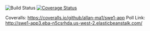 ![Build Status](https://app.travis-ci.com/allan-ma1/swe1-app.svg?token=egJc8ts5sx3Wox9RkrZH&branch=main)
[![Coverage Status](https://coveralls.io/repos/github/allan-ma1/swe1-app/badge.svg?branch=main)](https://coveralls.io/github/allan-ma1/swe1-app?branch=main)


Coveralls: https://coveralls.io/github/allan-ma1/swe1-app
Poll Link: http://swe1-app3.eba-n5csrhda.us-west-2.elasticbeanstalk.com/
